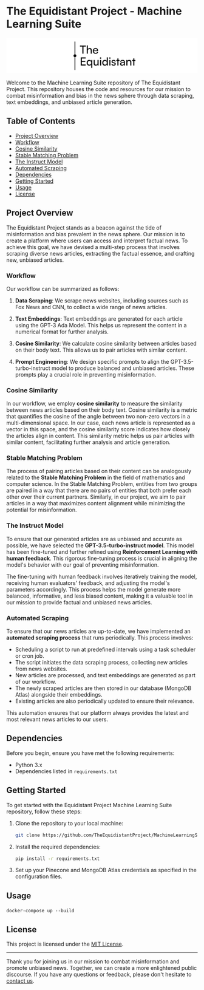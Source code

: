 # The Equidistant Project - Machine Learning Suite

![Equidistant Project Logo](logo_banner.png)

Welcome to the Machine Learning Suite repository of The Equidistant Project. This repository houses the code and resources for our mission to combat misinformation and bias in the news sphere through data scraping, text embeddings, and unbiased article generation.

## Table of Contents
- [Project Overview](#project-overview)
- [Workflow](#workflow)
- [Cosine Similarity](#cosine-similarity)
- [Stable Matching Problem](#stable-matching-problem)
- [The Instruct Model](#the-instruct-model)
- [Automated Scraping](#automated-scraping)
- [Dependencies](#dependencies)
- [Getting Started](#getting-started)
- [Usage](#usage)
- [License](#license)

## Project Overview

The Equidistant Project stands as a beacon against the tide of misinformation and bias prevalent in the news sphere. Our mission is to create a platform where users can access and interpret factual news. To achieve this goal, we have devised a multi-step process that involves scraping diverse news articles, extracting the factual essence, and crafting new, unbiased articles.

### Workflow

Our workflow can be summarized as follows:

1. **Data Scraping**: We scrape news websites, including sources such as Fox News and CNN, to collect a wide range of news articles.

2. **Text Embeddings**: Text embeddings are generated for each article using the GPT-3 Ada Model. This helps us represent the content in a numerical format for further analysis.

3. **Cosine Similarity**: We calculate cosine similarity between articles based on their body text. This allows us to pair articles with similar content.

4. **Prompt Engineering**: We design specific prompts to align the GPT-3.5-turbo-instruct model to produce balanced and unbiased articles. These prompts play a crucial role in preventing misinformation.

### Cosine Similarity

In our workflow, we employ **cosine similarity** to measure the similarity between news articles based on their body text. Cosine similarity is a metric that quantifies the cosine of the angle between two non-zero vectors in a multi-dimensional space. In our case, each news article is represented as a vector in this space, and the cosine similarity score indicates how closely the articles align in content. This similarity metric helps us pair articles with similar content, facilitating further analysis and article generation.

### Stable Matching Problem

The process of pairing articles based on their content can be analogously related to the **Stable Matching Problem** in the field of mathematics and computer science. In the Stable Matching Problem, entities from two groups are paired in a way that there are no pairs of entities that both prefer each other over their current partners. Similarly, in our project, we aim to pair articles in a way that maximizes content alignment while minimizing the potential for misinformation.

### The Instruct Model

To ensure that our generated articles are as unbiased and accurate as possible, we have selected the **GPT-3.5-turbo-instruct model**. This model has been fine-tuned and further refined using **Reinforcement Learning with human feedback**. This rigorous fine-tuning process is crucial in aligning the model's behavior with our goal of preventing misinformation.

The fine-tuning with human feedback involves iteratively training the model, receiving human evaluators' feedback, and adjusting the model's parameters accordingly. This process helps the model generate more balanced, informative, and less biased content, making it a valuable tool in our mission to provide factual and unbiased news articles.

### Automated Scraping

To ensure that our news articles are up-to-date, we have implemented an **automated scraping process** that runs periodically. This process involves:

- Scheduling a script to run at predefined intervals using a task scheduler or cron job.
- The script initiates the data scraping process, collecting new articles from news websites.
- New articles are processed, and text embeddings are generated as part of our workflow.
- The newly scraped articles are then stored in our database (MongoDB Atlas) alongside their embeddings.
- Existing articles are also periodically updated to ensure their relevance.

This automation ensures that our platform always provides the latest and most relevant news articles to our users.

## Dependencies

Before you begin, ensure you have met the following requirements:

- Python 3.x
- Dependencies listed in `requirements.txt`

## Getting Started

To get started with the Equidistant Project Machine Learning Suite repository, follow these steps:

1. Clone the repository to your local machine:

   ```bash
   git clone https://github.com/TheEquidistantProject/MachineLearningSuite.git
   ```

2. Install the required dependencies:

   ```bash
   pip install -r requirements.txt
   ```

3. Set up your Pinecone and MongoDB Atlas credentials as specified in the configuration files.

## Usage

`docker-compose up --build`


## License

This project is licensed under the [MIT License](LICENSE).

---

Thank you for joining us in our mission to combat misinformation and promote unbiased news. Together, we can create a more enlightened public discourse. If you have any questions or feedback, please don't hesitate to [contact us](mailto:contact@equidistantproject.com).
